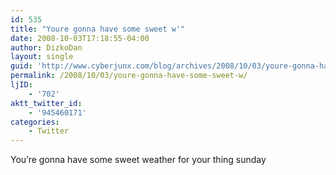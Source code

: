 ```yaml
---
id: 535
title: "Youre gonna have some sweet w'"
date: 2008-10-03T17:18:55-04:00
author: DizkoDan
layout: single
guid: 'http://www.cyberjunx.com/blog/archives/2008/10/03/youre-gonna-have-some-sweet-w/'
permalink: /2008/10/03/youre-gonna-have-some-sweet-w/
ljID:
    - '702'
aktt_twitter_id:
    - '945460171'
categories:
    - Twitter
---
```


You’re gonna have some sweet weather for your thing sunday